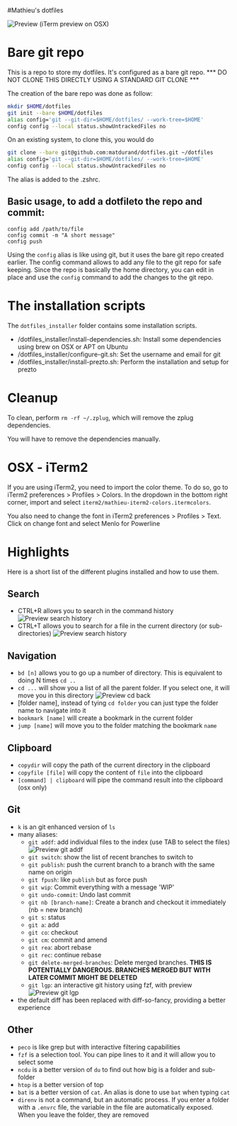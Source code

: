 #Mathieu's dotfiles

![Preview](/dotfiles_screenshots/iterm2.png?raw=true)
(iTerm preview on OSX)

# Bare git repo

This is a repo to store my dotfiles. It's configured as a bare git repo.
*** DO NOT CLONE THIS DIRECTLY USING A STANDARD GIT CLONE ***

The creation of the bare repo was done as follow:

```zsh
mkdir $HOME/dotfiles
git init --bare $HOME/dotfiles
alias config='git --git-dir=$HOME/dotfiles/ --work-tree=$HOME'
config config --local status.showUntrackedFiles no
```

On an existing system, to clone this, you would do
```zsh
git clone --bare git@github.com:matdurand/dotfiles.git ~/dotfiles
alias config='git --git-dir=$HOME/dotfiles/ --work-tree=$HOME'
config config --local status.showUntrackedFiles no
```

The alias is added to the .zshrc.

## Basic usage, to add a dotfileto the repo and commit:

```
config add /path/to/file
config commit -m "A short message"
config push
```

Using the `config` alias is like using git, but it uses the bare git repo created earlier. The config command allows to add any file to the git repo for safe keeping. Since the repo is basically the home directory, you can edit in place and use the `config` command to add the changes to the git repo.


# The installation scripts

The `dotfiles_installer` folder contains some installation scripts.

* /dotfiles_installer/install-dependencies.sh: Install some dependencies using brew on OSX or APT on Ubuntu
* /dotfiles_installer/configure-git.sh: Set the username and email for git
* /dotfiles_installer/install-prezto.sh: Perform the installation and setup for prezto

# Cleanup

To clean, perform `rm -rf ~/.zplug`, which will remove the zplug dependencies.

You will have to remove the dependencies manually.

# OSX - iTerm2

If you are using iTerm2, you need to import the color theme. To do so, go to iTerm2 preferences > Profiles > Colors.
In the dropdown in the bottom right corner, import and select `iterm2/mathieu-iterm2-colors.itermcolors`.

You also need to change the font in iTerm2 preferences > Profiles > Text. Click on change font and select Menlo for Powerline

# Highlights

Here is a short list of the different plugins installed and how to use them.

## Search

- CTRL+R allows you to search in the command history ![Preview search history](/dotfiles_screenshots/searchhistory.png?raw=true)
- CTRL+T allows you to search for a file in the current directory (or sub-directories) ![Preview search history](/dotfiles_screenshots/searchfiles.png?raw=true)

## Navigation

- `bd [n]` allows you to go up a number of directory. This is equivalent to doing N times `cd ..`
- `cd ...` will show you a list of all the parent folder. If you select one, it will move you in this directory ![Preview cd back](/dotfiles_screenshots/cdback.png?raw=true)
- [folder name], instead of tying `cd folder` you can just type the folder name to navigate into it
- `bookmark [name]` will create a bookmark in the current folder
- `jump [name]` will move you to the folder matching the bookmark `name`

## Clipboard

- `copydir` will copy the path of the current directory in the clipboard
- `copyfile [file]` will copy the content of `file` into the clipboard
- `[command] | clipboard` will pipe the command result into the clipboard (osx only)

## Git

- `k` is an git enhanced version of `ls`
- many aliases:
  - `git addf`: add individual files to the index (use TAB to select the files) ![Preview git addf](/dotfiles_screenshots/gitaddf.png?raw=true)
  - `git switch`: show the list of recent branches to switch to
  - `git publish`: push the current branch to a branch with the same name on origin
  - `git fpush`: like `publish` but as force push
  - `git wip`: Commit everything with a message 'WIP'
  - `git undo-commit`: Undo last commit
  - `git nb [branch-name]`: Create a branch and checkout it immediately (nb = new branch)
  - `git s`: status
  - `git a`: add
  - `git co`: checkout
  - `git cm`: commit and amend
  - `git rea`: abort rebase
  - `git rec`: continue rebase
  - `git delete-merged-branches`: Delete merged branches. **THIS IS POTENTIALLY DANGEROUS. BRANCHES MERGED BUT WITH LATER COMMIT MIGHT BE DELETED**
  - `git lgp`: an interactive git history using fzf, with preview ![Preview git lgp](/dotfiles_screenshots/gitlog.png?raw=true)
- the default diff has been replaced with diff-so-fancy, providing a better experience

## Other

- `peco` is like grep but with interactive filtering capabilities
- `fzf` is a selection tool. You can pipe lines to it and it will allow you to select some
- `ncdu` is a better version of `du` to find out how big is a folder and sub-folder
- `htop` is a better version of top
- `bat` is a better version of `cat`. An alias is done to use `bat` when typing `cat`
- `direnv` is not a command, but an automatic process. If you enter a folder with a `.envrc` file, the variable in the file are automatically exposed. When you leave the folder, they are removed